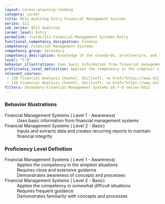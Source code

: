```yaml
---
layout: career-planning-landing
category: career
title: 0511 Auditing Entry Financial Management Systems
series: 511
job_series: 0511 Auditing
career_level: Entry
permalink: /cards/511-Financial-Management Systems-Entry
functional_competency_designation: Finance
competency: Financial Management Systems
competency_group: Secondary
competency_description: Knowledge of the standards, architecture, and specifications of automated financial systems, including source documents, system flows, system interfaces, and related internal controls
level: "7-9"
behavior_illustrations: Uses basic information from financial management systems ? Inputs and extracts data and creates recurring reports to maintain financial integrity
proficiency_level_definition: Applies the competency in the simplest situations ? Requires close and extensive guidance ? Demonstrates awareness of concepts and processes ? Applies the competency in somewhat difficult situations ? Requires frequent guidance ? Demonstrates familiarity with concepts and processes
relevant_courses: 
 - 120 Financial Analysis Channel, Skillsoft, <a href="https://www.skillsoft.com/channel/financial-analysis-db9a0210-f91d-11e6-aad2-6b3c03be7fe8">https://www.skillsoft.com/channel/financial-analysis-db9a0210-f91d-11e6-aad2-6b3c03be7fe8</a>
 - 120 Financial Analysis Channel, Skillsoft, <a href="https://www.skillsoft.com/channel/financial-analysis-db9a0210-f91d-11e6-aad2-6b3c03be7fe8">https://www.skillsoft.com/channel/financial-analysis-db9a0210-f91d-11e6-aad2-6b3c03be7fe8</a>
filters: Secondary-Financial-Management-Systems GS-7-9 series-0511
---
```


<div class="desktop:grid-col-6 margin-y-205">
  <div class="border-top-05 bg-white padding-2 shadow-5 height-full members-hover border-1px border-gray-30 border-top-orange radius-lg">
    <h3>Behavior Illustrations</h3>
    <dl class="text-base"><dt>Financial Management Systems ( Level 1 - Awareness)</dt><dd>Uses basic information from financial management systems</dd><dt>Financial Management Systems ( Level 2 - Basic)</dt><dd>Inputs and extracts data and creates recurring reports to maintain financial integrity</dd></dl>
  </div>
</div>
<div class="desktop:grid-col-6 margin-y-205">
  <div class="border-top-05 bg-white padding-2 shadow-5 height-full members-hover border-1px border-gray-30 border-top-orange radius-lg">
    <h3>Proficiency Level Definition</h3>
    <dl class="text-base"><dt>Financial Management Systems ( Level 1 - Awareness)</dt><dd>Applies the competency in the simplest situations </dd><dd> Requires close and extensive guidance </dd><dd> Demonstrates awareness of concepts and processes</dd><dt>Financial Management Systems ( Level 2 - Basic)</dt><dd>Applies the competency in somewhat difficult situations </dd><dd> Requires frequent guidance </dd><dd> Demonstrates familiarity with concepts and processes</dd></dl>
  </div>
</div>
